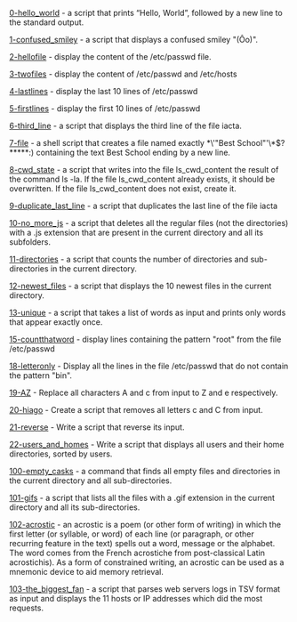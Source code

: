 [0-hello_world](0-hello_world) - a script that prints “Hello, World”, followed by a new line to the standard output.

[1-confused_smiley](1-confused_smiley) - a script that displays a confused smiley "(Ôo)".

[2-hellofile](2-hellofile) - display the content of the /etc/passwd file.

[3-twofiles](3-twofiles) - display the content of /etc/passwd and /etc/hosts

[4-lastlines](4-lastlines) - display the last 10 lines of /etc/passwd

[5-firstlines](5-firstlines) - display the first 10 lines of /etc/passwd

[6-third_line](6-third_line) -  a script that displays the third line of the file iacta.

[7-file](7-file) -  a shell script that creates a file named exactly \*\\'"Best School"\'\\*$\?\*\*\*\*\*:) containing the text Best School ending by a new line.

[8-cwd_state](8-cwd_state) - a script that writes into the file ls_cwd_content the result of the command ls -la. If the file ls_cwd_content already exists, it should be overwritten. If the file ls_cwd_content does not exist, create it.

[9-duplicate_last_line](9-duplicate_last_line) - a script that duplicates the last line of the file iacta

[10-no_more_js](10-no_more_js) -  a script that deletes all the regular files (not the directories) with a .js extension that are present in the current directory and all its subfolders.

[11-directories](11-directories) -  a script that counts the number of directories and sub-directories in the current directory.

[12-newest_files](12-newest_files) - a script that displays the 10 newest files in the current directory.

[13-unique](13-unique) - a script that takes a list of words as input and prints only words that appear exactly once.

[15-countthatword](15-countthatword) - display lines containing the pattern "root" from the file /etc/passwd

[18-letteronly](18-letteronly) - Display all the lines in the file /etc/passwd that do not contain the pattern "bin".

[19-AZ](19-AZ) - Replace all characters A and c from input to Z and e respectively.

[20-hiago](20-hiago) - Create a script that removes all letters c and C from input.

[21-reverse](21-reverse) - Write a script that reverse its input.

[22-users_and_homes](22-users_and_homes) - Write a script that displays all users and their home directories, sorted by users.

[100-empty_casks](100-empty_casks) -  a command that finds all empty files and directories in the current directory and all sub-directories.

[101-gifs](101-gifs) - a script that lists all the files with a .gif extension in the current directory and all its sub-directories.

[102-acrostic](102-acrostic) - an acrostic is a poem (or other form of writing) in which the first letter (or syllable, or word) of each line (or paragraph, or other recurring feature in the text) spells out a word, message or the alphabet. The word comes from the French acrostiche from post-classical Latin acrostichis). As a form of constrained writing, an acrostic can be used as a mnemonic device to aid memory retrieval.

[103-the_biggest_fan](103-the_biggest_fan) - a script that parses web servers logs in TSV format as input and displays the 11 hosts or IP addresses which did the most requests.
